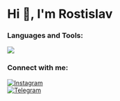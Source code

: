 <h1 class='typing'>Hi 👋, I'm Rostislav</h1>

<div class='One'>
    <h3 class='NumberONE'>Languages and Tools:</h3>
    <img src="https://skillicons.dev/icons?i=html,css,js,py,figma,git,github,ps,pycharm,webstorm,vscode" />
</div>

<div class='Two'>
<h3>Connect with me:</h3>

[![Instagram](https://img.shields.io/badge/-Instagram-090909?style=for-the-badge&logo=instagram&logoColor=white)](https://www.instagram.com/ryyshkaa/)<br>
[![Telegram](https://img.shields.io/badge/-Telegram-090909?style=for-the-badge&logo=telegram&logoColor=white)](https://t.me/ryyyshkaa)
